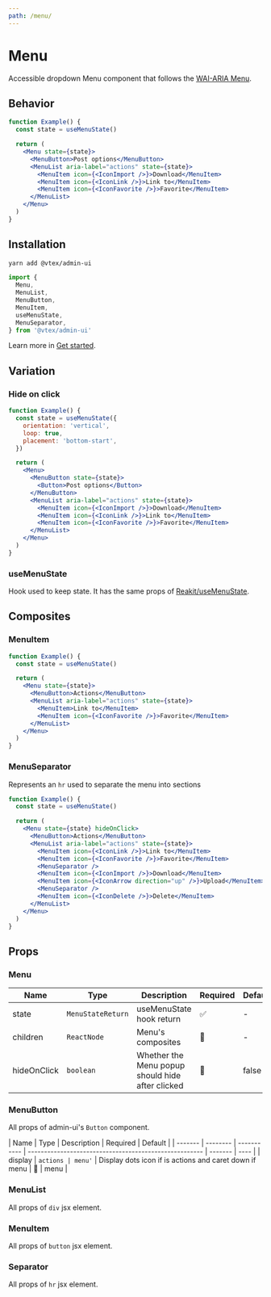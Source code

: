 ```yaml
---
path: /menu/
---
```


# Menu

Accessible dropdown Menu component that follows the [WAI-ARIA Menu](https://www.w3.org/TR/wai-aria-practices/#menu).

## Behavior

```jsx
function Example() {
  const state = useMenuState()

  return (
    <Menu state={state}>
      <MenuButton>Post options</MenuButton>
      <MenuList aria-label="actions" state={state}>
        <MenuItem icon={<IconImport />}>Download</MenuItem>
        <MenuItem icon={<IconLink />}>Link to</MenuItem>
        <MenuItem icon={<IconFavorite />}>Favorite</MenuItem>
      </MenuList>
    </Menu>
  )
}
```

## Installation

```sh isStatic
yarn add @vtex/admin-ui
```

```jsx isStatic
import {
  Menu,
  MenuList,
  MenuButton,
  MenuItem,
  useMenuState,
  MenuSeparator,
} from '@vtex/admin-ui'
```

Learn more in [Get started](/docs/get-started/).

## Variation

### Hide on click

```jsx
function Example() {
  const state = useMenuState({
    orientation: 'vertical',
    loop: true,
    placement: 'bottom-start',
  })

  return (
    <Menu>
      <MenuButton state={state}>
        <Button>Post options</Button>
      </MenuButton>
      <MenuList aria-label="actions" state={state}>
        <MenuItem icon={<IconImport />}>Download</MenuItem>
        <MenuItem icon={<IconLink />}>Link to</MenuItem>
        <MenuItem icon={<IconFavorite />}>Favorite</MenuItem>
      </MenuList>
    </Menu>
  )
}
```

### useMenuState

Hook used to keep state. It has the same props of [Reakit/useMenuState](https://reakit.io/docs/menu/#usemenustate).

## Composites

### MenuItem

```jsx
function Example() {
  const state = useMenuState()

  return (
    <Menu state={state}>
      <MenuButton>Actions</MenuButton>
      <MenuList aria-label="actions" state={state}>
        <MenuItem>Link to</MenuItem>
        <MenuItem icon={<IconFavorite />}>Favorite</MenuItem>
      </MenuList>
    </Menu>
  )
}
```

### MenuSeparator

Represents an `hr` used to separate the menu into sections

```jsx
function Example() {
  const state = useMenuState()

  return (
    <Menu state={state} hideOnClick>
      <MenuButton>Actions</MenuButton>
      <MenuList aria-label="actions" state={state}>
        <MenuItem icon={<IconLink />}>Link to</MenuItem>
        <MenuItem icon={<IconFavorite />}>Favorite</MenuItem>
        <MenuSeparator />
        <MenuItem icon={<IconImport />}>Download</MenuItem>
        <MenuItem icon={<IconArrow direction="up" />}>Upload</MenuItem>
        <MenuSeparator />
        <MenuItem icon={<IconDelete />}>Delete</MenuItem>
      </MenuList>
    </Menu>
  )
}
```

## Props

### Menu

| Name        | Type              | Description                                      | Required | Default |
| ----------- | ----------------- | ------------------------------------------------ | -------- | ------- |
| state       | `MenuStateReturn` | useMenuState hook return                         | ✅       | -       |
| children    | `ReactNode`       | Menu's composites                                | 🚫       | -       |
| hideOnClick | `boolean`         | Whether the Menu popup should hide after clicked | 🚫       | false   |

### MenuButton

All props of admin-ui's `Button` component.

| Name    | Type     | Description | Required                                               | Default |
| ------- | -------- | ----------- | ------------------------------------------------------ | ------- | ---- |
| display | `actions | menu'`      | Display dots icon if is actions and caret down if menu | 🚫      | menu |

### MenuList

All props of `div` jsx element.

### MenuItem

All props of `button` jsx element.

### Separator

All props of `hr` jsx element.
